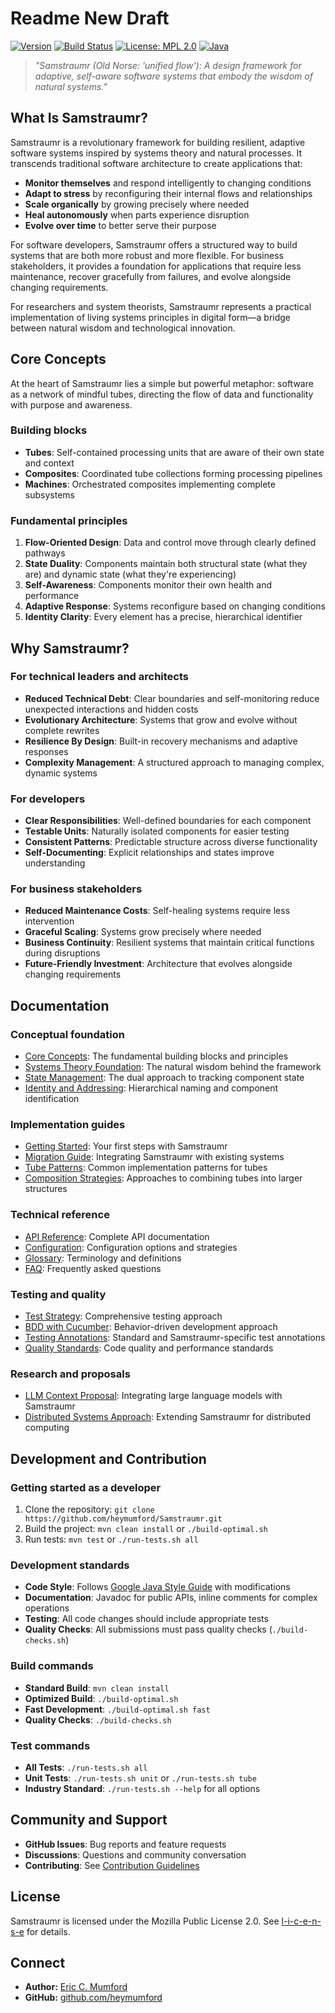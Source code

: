 <!--
Copyright (c) 2025 Eric C. Mumford (@heymumford)

This software was developed with analytical assistance from AI tools 
including Claude 3.7 Sonnet, Claude Code, and Google Gemini Deep Research,
which were used as paid services. All intellectual property rights 
remain exclusively with the copyright holder listed above.

Licensed under the Mozilla Public License 2.0
-->


# Readme New Draft

[![Version](https://img.shields.io/badge/version-0.6.1-blue)](https://github.com/heymumford/Samstraumr/releases) [![Build Status](https://github.com/heymumford/Samstraumr/actions/workflows/samstraumr-pipeline.yml/badge.svg)](https://github.com/heymumford/Samstraumr/actions/workflows/samstraumr-pipeline.yml) [![License: MPL 2.0](https://img.shields.io/badge/License-MPL%202.0-brightgreen.svg)](https://opensource.org/licenses/MPL-2.0) [![Java](https://img.shields.io/badge/Java-17%2B-orange)](https://openjdk.java.net/projects/jdk/17/)

> *"Samstraumr (Old Norse: 'unified flow'): A design framework for adaptive, self-aware software systems that embody the wisdom of natural systems."*

## What Is Samstraumr?

Samstraumr is a revolutionary framework for building resilient, adaptive software systems inspired by systems theory and natural processes. It transcends traditional software architecture to create applications that:

- **Monitor themselves** and respond intelligently to changing conditions
- **Adapt to stress** by reconfiguring their internal flows and relationships
- **Scale organically** by growing precisely where needed
- **Heal autonomously** when parts experience disruption
- **Evolve over time** to better serve their purpose

For software developers, Samstraumr offers a structured way to build systems that are both more robust and more flexible. For business stakeholders, it provides a foundation for applications that require less maintenance, recover gracefully from failures, and evolve alongside changing requirements.

For researchers and system theorists, Samstraumr represents a practical implementation of living systems principles in digital form—a bridge between natural wisdom and technological innovation.

## Core Concepts

At the heart of Samstraumr lies a simple but powerful metaphor: software as a network of mindful tubes, directing the flow of data and functionality with purpose and awareness.

### Building blocks

- **Tubes**: Self-contained processing units that are aware of their own state and context
- **Composites**: Coordinated tube collections forming processing pipelines
- **Machines**: Orchestrated composites implementing complete subsystems

### Fundamental principles

1. **Flow-Oriented Design**: Data and control move through clearly defined pathways
2. **State Duality**: Components maintain both structural state (what they are) and dynamic state (what they're experiencing)
3. **Self-Awareness**: Components monitor their own health and performance
4. **Adaptive Response**: Systems reconfigure based on changing conditions
5. **Identity Clarity**: Every element has a precise, hierarchical identifier

## Why Samstraumr?

### For technical leaders and architects

- **Reduced Technical Debt**: Clear boundaries and self-monitoring reduce unexpected interactions and hidden costs
- **Evolutionary Architecture**: Systems that grow and evolve without complete rewrites
- **Resilience By Design**: Built-in recovery mechanisms and adaptive responses
- **Complexity Management**: A structured approach to managing complex, dynamic systems

### For developers

- **Clear Responsibilities**: Well-defined boundaries for each component
- **Testable Units**: Naturally isolated components for easier testing
- **Consistent Patterns**: Predictable structure across diverse functionality
- **Self-Documenting**: Explicit relationships and states improve understanding

### For business stakeholders

- **Reduced Maintenance Costs**: Self-healing systems require less intervention
- **Graceful Scaling**: Systems grow precisely where needed
- **Business Continuity**: Resilient systems that maintain critical functions during disruptions
- **Future-Friendly Investment**: Architecture that evolves alongside changing requirements

## Documentation

### Conceptual foundation

- [Core Concepts](./docs/concepts/core-concepts.md): The fundamental building blocks and principles
- [Systems Theory Foundation](./docs/concepts/systems-theory-foundation.md): The natural wisdom behind the framework
- [State Management](./docs/concepts/state-management.md): The dual approach to tracking component state
- [Identity and Addressing](./docs/concepts/identity-addressing.md): Hierarchical naming and component identification

### Implementation guides

- [Getting Started](./docs/guides/getting-started.md): Your first steps with Samstraumr
- [Migration Guide](./docs/guides/migration-guide.md): Integrating Samstraumr with existing systems
- [Tube Patterns](./docs/guides/tube-patterns.md): Common implementation patterns for tubes
- [Composition Strategies](./docs/guides/composition-strategies.md): Approaches to combining tubes into larger structures

### Technical reference

- [API Reference](./docs/reference/api-reference.md): Complete API documentation
- [Configuration](./docs/reference/configuration.md): Configuration options and strategies
- [Glossary](./docs/reference/glossary.md): Terminology and definitions
- [FAQ](./docs/reference/faq.md): Frequently asked questions

### Testing and quality

- [Test Strategy](./docs/testing/test-strategy.md): Comprehensive testing approach
- [BDD with Cucumber](./docs/testing/bdd-with-cucumber.md): Behavior-driven development approach
- [Testing Annotations](./docs/testing/testing-annotations.md): Standard and Samstraumr-specific test annotations
- [Quality Standards](./docs/testing/quality-standards.md): Code quality and performance standards

### Research and proposals

- [LLM Context Proposal](./docs/research/llm-context-proposal.md): Integrating large language models with Samstraumr
- [Distributed Systems Approach](./docs/research/distributed-systems-approach.md): Extending Samstraumr for distributed computing

## Development and Contribution

### Getting started as a developer

1. Clone the repository: `git clone https://github.com/heymumford/Samstraumr.git`
2. Build the project: `mvn clean install` or `./build-optimal.sh`
3. Run tests: `mvn test` or `./run-tests.sh all`

### Development standards

- **Code Style**: Follows [Google Java Style Guide](https://google.github.io/styleguide/javaguide.html) with modifications
- **Documentation**: Javadoc for public APIs, inline comments for complex operations
- **Testing**: All code changes should include appropriate tests
- **Quality Checks**: All submissions must pass quality checks (`./build-checks.sh`)

### Build commands

- **Standard Build**: `mvn clean install`
- **Optimized Build**: `./build-optimal.sh`
- **Fast Development**: `./build-optimal.sh fast`
- **Quality Checks**: `./build-checks.sh`

### Test commands

- **All Tests**: `./run-tests.sh all`
- **Unit Tests**: `./run-tests.sh unit` or `./run-tests.sh tube`
- **Industry Standard**: `./run-tests.sh --help` for all options

## Community and Support

- **GitHub Issues**: Bug reports and feature requests
- **Discussions**: Questions and community conversation
- **Contributing**: See [Contribution Guidelines](./docs/contribution/contributing.md)

## License

Samstraumr is licensed under the Mozilla Public License 2.0. See [l-i-c-e-n-s-e](./l-i-c-e-n-s-e) for details.

## Connect

- **Author:** [Eric C. Mumford](mailto:heymumford@samstraumr.org.md)
- **GitHub:** [github.com/heymumford](https://github.com/heymumford)
